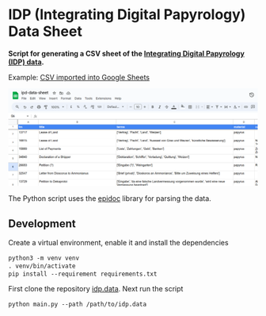 # IDP (Integrating Digital Papyrology) Data Sheet

**Script for generating a CSV sheet of the [Integrating Digital Papyrology (IDP) data](https://github.com/papyri/idp.data).**

Example: [CSV imported into Google Sheets](https://docs.google.com/spreadsheets/d/19b-uGsyhmQ7lpqvoEPA7eFzCNz8HowDbdq1PzqDaxuM/)

![Screenshot of the Google Sheets](screenshot.png)

The Python script uses the [epidoc](https://github.com/Xennis/epidoc-parser) library for parsing the data.

## Development

Create a virtual environment, enable it and install the dependencies
```shell
python3 -m venv venv
. venv/bin/activate
pip install --requirement requirements.txt
```

First clone the repository [idp.data](https://github.com/papyri/idp.data). Next run the script
```shell
python main.py --path /path/to/idp.data
```
